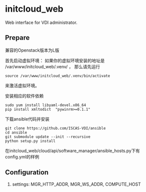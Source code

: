 # initcloud_web
Web interface for VDI administrator.

## Prepare
兼容的Openstack版本为L版

首先启动虚拟环境：
如果你的虚拟环境安装的地址是  /var/www/initcloud_web/.venv/ ， 那么请先运行 
```shell
source /var/www/initcloud_web/.venv/bin/activate
```
来激活虚拟环境。

安装相应的软件依赖
```shell
sudo yum install libyaml-devel.x86_64
pip install xmltodict  "pywinrm>=0.1.1"
```

下载ansible代码并安装
```shell
git clone https://github.com/ISCAS-VDI/ansible
cd ansible 
git submodule update --init --recursive
python setup.py install
```
在initcloud_web/cloud/api/software_manager/ansible_hosts.py下有config.yml的样例

## Configuration
1. settings: MGR_HTTP_ADDR, MGR_WS_ADDR, COMPUTE_HOST
